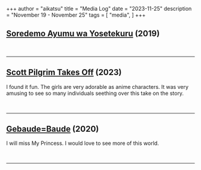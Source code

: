 +++
author = "aikatsu"
title = "Media Log"
date = "2023-11-25"
description = "November 19 - November 25"
tags = [
    "media",
]
+++

## [Soredemo Ayumu wa Yosetekuru](https://www.mangaupdates.com/series/rkpkgoq/soredemo-ayumu-wa-yosetekuru) (2019)

<br>

---

## [Scott Pilgrim Takes Off](https://www.imdb.com/title/tt16969708/) (2023)

I found it fun. The girls are very adorable as anime characters. It was very amusing to see so many individuals seething over this take on the story.

<br>

---

## [Gebaude=Baude](https://anidb.net/anime/15775) (2020)

I will miss My Princess. I would love to see more of this world.

<br>

---

<br>





